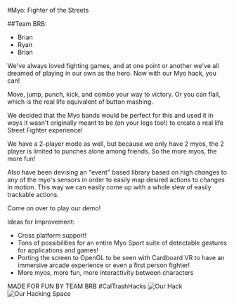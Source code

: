 #Myo: Fighter of the Streets

##Team BRB:
+ Brian
+ Ryan
+ Brian

We've always loved fighting games, and at one point or another we've all dreamed of playing in our own as the hero. Now with our Myo hack, you can!

Move, jump, punch, kick, and combo your way to victory. Or you can flail, which is the real life equivalent of button mashing.

We decided that the Myo bands would be perfect for this and used it in ways it wasn't originally meant to be (on your legs too!) to create a real life Street Fighter experience!

We have a 2-player mode as well, but because we only have 2 myos, the 2 player is limited to punches alone among friends. So the more myos, the more fun!

Also have been devising an "event" based library  based on high changes to any of the myo's sensors in order to easily map desired actions to changes in motion. This way we can easily come up with a whole slew of easily trackable actions.

Come on over to play our demo!

Ideas for Improvement:
- Cross platform support!
- Tons of possibilities for an entire Myo Sport suite of detectable gestures for applications and games!
- Porting the screen to OpenGL to be seen with Cardboard VR to have an immersive arcade experience or even a first person fighter!
- More myos, more fun, more interactivity between characters

MADE FOR FUN BY TEAM BRB #CalTrashHacks
![Our Hack](https://fbcdn-sphotos-c-a.akamaihd.net/hphotos-ak-xpa1/v/t1.0-9/1920530_4813637434997_4644982906218211637_n.jpg?oh=6c113887a4b1a88ebe940fc1c1b2410a&oe=54CD4330&__gda__=1422543693_4e7752a5fbff0caf2f89022254462def "Myos + Street Fighter")
![Our Hacking Space](https://scontent-a.xx.fbcdn.net/hphotos-xpa1/v/t1.0-9/s480x480/10451701_4813705556700_1373465931460281243_n.jpg?oh=23e2755f18b656e2d8b8b423850c060d&oe=54BCA929 "Hack On Trash Cans #TrashHacks #HackTrash")